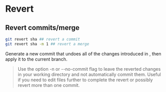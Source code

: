 Revert
===

## Revert commits/merge

```bash
git revert sha ## revert a commit
git revert sha -m 1 ## revert a merge
```

Generate a new commit that undoes all of the changes introduced in <commit>, then apply it to the current branch.

> Use the option -n or --no-commit flag to leave the reverted changes in your working directory and not automatically commit them. Useful if you need to edit files further to complete the revert or possibly revert more than one commit.

